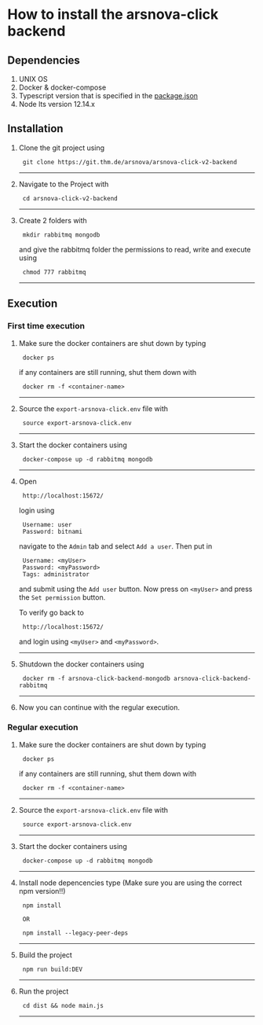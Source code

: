 # How to install the arsnova-click backend

## Dependencies 

1. UNIX OS
2. Docker & docker-compose
3. Typescript version that is specified in the [package.json](https://git.thm.de/arsnova/arsnova-click-v2-backend/-/blob/staging/package.json)
4. Node lts version 12.14.x

## Installation 

1. Clone the git project using 

        git clone https://git.thm.de/arsnova/arsnova-click-v2-backend
    - - - 

2. Navigate to the Project with 

        cd arsnova-click-v2-backend
    - - - 

4. Create 2 folders with

        mkdir rabbitmq mongodb

    and give the rabbitmq folder the permissions to read, write and execute using 

        chmod 777 rabbitmq
    - - -

## Execution

### First time execution 

1. Make sure the docker containers are shut down by typing

        docker ps 

    if any containers are still running, shut them down with 

        docker rm -f <container-name>
    - - - 

2. Source the `export-arsnova-click.env` file with 

        source export-arsnova-click.env
    - - - 

3. Start the docker containers using 

        docker-compose up -d rabbitmq mongodb
    - - - 

4. Open
        
        http://localhost:15672/

    login using 

        Username: user
        Password: bitnami

    navigate to the `Admin` tab and select `Add a user`. Then put in

        Username: <myUser>
        Password: <myPassword>
        Tags: administrator

    and submit using the `Add user` button. 
    Now press on `<myUser>` and press the `Set permission` button. 

    To verify go back to 

        http://localhost:15672/

    and login using `<myUser>` and `<myPassword>`.
    - - - 

5. Shutdown the docker containers using

        docker rm -f arsnova-click-backend-mongodb arsnova-click-backend-rabbitmq
    - - - 

6. Now you can continue with the regular execution. 

### Regular execution

1. Make sure the docker containers are shut down by typing

        docker ps 

    if any containers are still running, shut them down with 

        docker rm -f <container-name>
    - - - 

2. Source the `export-arsnova-click.env` file with 

        source export-arsnova-click.env
    - - - 

3. Start the docker containers using 

        docker-compose up -d rabbitmq mongodb
    - - - 

4. Install node depencencies type (Make sure you are using the correct npm version!!)

        npm install 

        OR 

        npm install --legacy-peer-deps
    - - - 

5. Build the project 

        npm run build:DEV
    - - - 

6. Run the project 

        cd dist && node main.js
    - - - 
